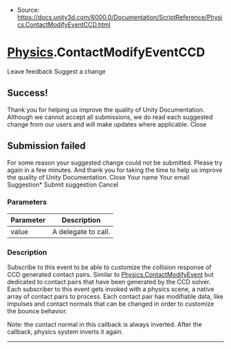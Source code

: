 * Source: https://docs.unity3d.com/6000.0/Documentation/ScriptReference/Physics.ContactModifyEventCCD.html

#  [Physics](https://docs.unity3d.com/6000.0/Documentation/ScriptReference/Physics.html).ContactModifyEventCCD
Leave feedback
Suggest a change
## Success!
Thank you for helping us improve the quality of Unity Documentation. Although we cannot accept all submissions, we do read each suggested change from our users and will make updates where applicable.
Close
## Submission failed
For some reason your suggested change could not be submitted. Please <a>try again</a> in a few minutes. And thank you for taking the time to help us improve the quality of Unity Documentation.
Close
Your name Your email Suggestion* Submit suggestion
Cancel
### Parameters
Parameter | Description  
---|---  
value | A delegate to call.  
### Description
Subscribe to this event to be able to customize the collision response of CCD generated contact pairs.
Similar to [Physics.ContactModifyEvent](https://docs.unity3d.com/6000.0/Documentation/ScriptReference/Physics.ContactModifyEvent.html) but dedicated to contact pairs that have been generated by the CCD solver. Each subscriber to this event gets invoked with a physics scene, a native array of contact pairs to process. Each contact pair has modifiable data, like impulses and contact normals that can be changed in order to customize the bounce behavior.  
  
Note: the contact normal in this callback is always inverted. After the callback, physics system inverts it again.
* * *
